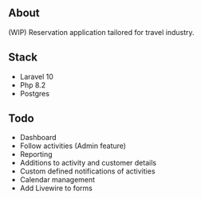 ## About

(WIP) Reservation application tailored for travel industry.

## Stack

- Laravel 10
- Php 8.2
- Postgres

## Todo

- Dashboard
- Follow activities (Admin feature)
- Reporting
- Additions to activity and customer details
- Custom defined notifications of activities
- Calendar management
- Add Livewire to forms